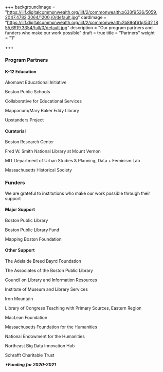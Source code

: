 +++
backgroundImage = "https://iiif.digitalcommonwealth.org/iiif/2/commonwealth:x633f9536/5059,2047,4782,3064/1200,/0/default.jpg"
cardImage = "https://iiif.digitalcommonwealth.org/iiif/2/commonwealth:2b88qf61q/532,1855,6919,3354/full/0/default.jpg"
description = "Our program partners and funders who make our work possible"
draft = true
title = "Partners"
weight = "1"

+++
### **Program Partners**

#### **K-12 Education**

Akomawt Educational Initiative

Boston Public Schools

Collaborative for Educational Services

Mapparium/Mary Baker Eddy Library

Upstanders Project

#### **Curatorial**

Boston Research Center

Fred W. Smith National Library at Mount Vernon

MIT Department of Urban Studies & Planning, Data + Feminism Lab

Massachusetts Historical Society

### **Funders**

We are grateful to institutions who make our work possible through their support

#### **Major Support**

Boston Public Library

Boston Public Library Fund

Mapping Boston Foundation

#### **Other Support**

The Adelaide Breed Bayrd Foundation

The Associates of the Boston Public Library

Council on Library and Information Resources

Institute of Museum and Library Services

Iron Mountain

Library of Congress Teaching with Primary Sources, Eastern Region

MacLean Foundation

Massachusetts Foundation for the Humanities

National Endowment for the Humanities

Northeast Big Data Innovation Hub

Schrafft Charitable Trust

**_*Funding for 2020-2021_**